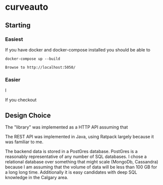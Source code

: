 # curveauto

## Starting

### Easiest

If you have docker and docker-compose installed you should be able to

    docker-compose up --build

    Browse to http://localhost:5050/

### Easier

I

If you checkout


## Design Choice



The "library" was implemented as a HTTP API assuming that 

The REST API was implemented in Java, using Ratpack largely because it was familiar to me. 

The backend data is stored in a PostGres database. PostGres is a reasonably representative of any number of SQL databases. I chose a relational database over something that might scale (MongoDb, Cassandra) because I am assuming that the volume of data will be less than 100 GB for a long long time.  Additionally it is easy candidates with deep SQL knowledge in the Calgary area.
